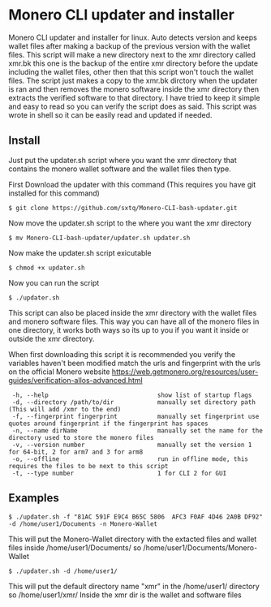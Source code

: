 # Monero CLI updater and installer
Monero CLI updater and installer for linux. Auto detects version and keeps wallet files after making a backup of the previous version with the wallet files.
This script will make a new directory next to the xmr directory called xmr.bk this one is the backup of the entire xmr directory before the update including the wallet files, other then that this script won't touch the wallet files. The script just makes a copy to the xmr.bk dirctory when the updater is ran and then removes the monero software inside the xmr directory then extracts the verified software to that directory. I have tried to keep it simple and easy to read so you can verify the script does as said. This script was wrote in shell so it can be easily read and updated if needed.

## Install
Just put the updater.sh script where you want the xmr directory that contains the monero wallet software and the wallet files then type.

First Download the updater with this command (This requires you have git installed for this command)
```
$ git clone https://github.com/sxtq/Monero-CLI-bash-updater.git
```
Now move the updater.sh script to the where you want the xmr directory
```
$ mv Monero-CLI-bash-updater/updater.sh updater.sh
```
Now make the updater.sh script exicutable
```
$ chmod +x updater.sh
```
Now you can run the script
```
$ ./updater.sh
```
This script can also be placed inside the xmr directory with the wallet files and monero software files. This way you can have all of the monero files in one directory, it works both ways so its up to you if you want it inside or outside the xmr directory.

When first downloading this script it is recommended you verify the variables haven't been modified match the urls and fingerprint with the urls on the official Monero website https://web.getmonero.org/resources/user-guides/verification-allos-advanced.html
```
 -h, --help                              show list of startup flags
 -d, --directory /path/to/dir            manually set directory path (This will add /xmr to the end)
 -f, --fingerprint fingerprint           manually set fingerprint use quotes around fingerprint if the fingerprint has spaces
 -n, --name dirName                      manually set the name for the directory used to store the monero files
 -v, --version number                    manually set the version 1 for 64-bit, 2 for arm7 and 3 for arm8
 -o, --offline                           run in offline mode, this requires the files to be next to this script
 -t, --type number                       1 for CLI 2 for GUI
```
## Examples
```
$ ./updater.sh -f "81AC 591F E9C4 B65C 5806  AFC3 F0AF 4D46 2A0B DF92" -d /home/user1/Documents -n Monero-Wallet
```
This will put the Monero-Wallet directory with the extacted files and wallet files inside /home/user1/Documents/ so /home/user1/Documents/Monero-Wallet
```
$ ./updater.sh -d /home/user1/
```
This will put the default directory name "xmr" in the /home/user1/ directory so /home/user1/xmr/ Inside the xmr dir is the wallet and software files
